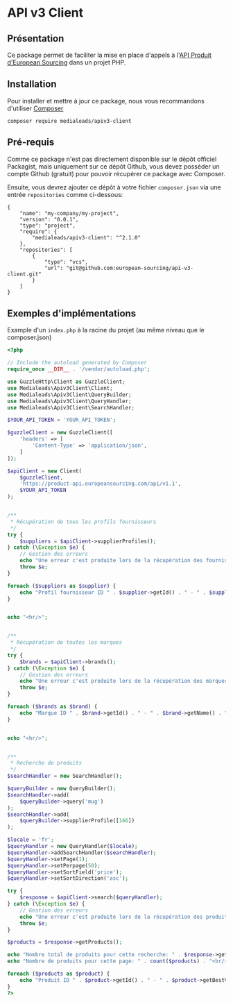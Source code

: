 # API v3 Client

## Présentation

Ce package permet de faciliter la mise en place d'appels à
l'[API Produit d'European Sourcing](https://product-api.europeansourcing.com/public/index.html) dans un projet PHP.

## Installation

Pour installer et mettre à jour ce package, nous vous recommandons d'utiliser [Composer](https://getcomposer.org/)

```shell
composer require medialeads/apiv3-client
```

## Pré-requis

Comme ce package n'est pas directement disponible sur le dépôt officiel Packagist, mais uniquement sur ce dépôt Github,
vous devez posséder un compte Github (gratuit) pour pouvoir récupérer ce package avec Composer.

Ensuite, vous devrez ajouter ce dépôt à votre fichier `composer.json` via une entrée `repositories` comme ci-dessous:

```
{
    "name": "my-company/my-project",
    "version": "0.0.1",
    "type": "project",
    "require": {
        "medialeads/apiv3-client": "^2.1.0"
    },
    "repositories": [
        {
            "type": "vcs",
            "url": "git@github.com:european-sourcing/api-v3-client.git"
        }
    ]
}
```

## Exemples d'implémentations

Example d'un `index.php` à la racine du projet (au même niveau que le composer.json)

```php
<?php

// Include the autoload generated by Composer
require_once __DIR__ . '/vendor/autoload.php';

use GuzzleHttp\Client as GuzzleClient;
use Medialeads\Apiv3Client\Client;
use Medialeads\Apiv3Client\QueryBuilder;
use Medialeads\Apiv3Client\QueryHandler;
use Medialeads\Apiv3Client\SearchHandler;

$YOUR_API_TOKEN = 'YOUR_API_TOKEN';

$guzzleClient = new GuzzleClient([
    'headers' => [
        'Content-Type' => 'application/json',
    ]
]);

$apiClient = new Client(
    $guzzleClient,
    'https://product-api.europeansourcing.com/api/v1.1',
    $YOUR_API_TOKEN
);


/**
 * Récupération de tous les profils fournisseurs
 */
try {
    $suppliers = $apiClient->supplierProfiles();
} catch (\Exception $e) {
    // Gestion des erreurs
    echo "Une erreur c'est produite lors de la récupération des fournisseurs: " . $e->getMessage();
    throw $e;
}

foreach ($suppliers as $supplier) {
    echo "Profil fournisseur ID " . $supplier->getId() . " - " . $supplier->getName() . "<br/>";
}


echo "<hr/>";


/**
 * Récupération de toutes les marques
 */
try {
    $brands = $apiClient->brands();
} catch (\Exception $e) {
    // Gestion des erreurs
    echo "Une erreur c'est produite lors de la récupération des marques: " . $e->getMessage();
    throw $e;
}

foreach ($brands as $brand) {
    echo "Marque ID " . $brand->getId() . " - " . $brand->getName() . "<br/>";
}


echo "<hr/>";


/**
 * Recherche de produits
 */
$searchHandler = new SearchHandler();

$queryBuilder = new QueryBuilder();
$searchHandler->add(
    $queryBuilder->query('mug')
);
$searchHandler->add(
    $queryBuilder->supplierProfile([166])
);

$locale = 'fr';
$queryHandler = new QueryHandler($locale);
$queryHandler->addSearchHandler($searchHandler);
$queryHandler->setPage(1);
$queryHandler->setPerpage(50);
$queryHandler->setSortField('price');
$queryHandler->setSortDirection('asc');

try {
    $response = $apiClient->search($queryHandler);
} catch (\Exception $e) {
    // Gestion des erreurs
    echo "Une erreur c'est produite lors de la récupération des produits: " . $e->getMessage();
    throw $e;
}

$products = $response->getProducts();

echo "Nombre total de produits pour cette recherche: " . $response->getTotalProducts() . "<br/>";
echo "Nombre de produits pour cette page: " . count($products) . "<br/>";

foreach ($products as $product) {
    echo "Produit ID " . $product->getId() . " - " . $product->getBestVariant()->getName() . "<br/>";
}
?>
```
